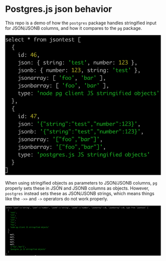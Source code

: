 # Postgres.js json behavior

This repo is a demo of how the `postgres` package handles stringified input for JSON/JSONB columns, and how it compares to the `pg` package.

![Test table](image.png)

When using stringified objects as parameters to JSON/JSONB columns, `pg` properly sets these in JSON and JSONB columns as objects. However, `postgres` instead sets these as JSON/JSONB strings, which means things like the `->>` and `->` operators do not work properly.

![-> and ->> operators](image-1.png)
